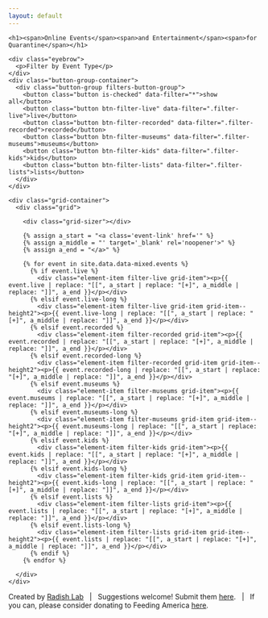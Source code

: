 ```yaml
---
layout: default
---
```


<div class="outer-wrapper">
  
  <main class="wrapper">

    <h1><span>Online Events</span><span>and Entertainment</span><span>for Quarantine</span></h1>

    <div class="eyebrow">
      <p>Filter by Event Type</p>
    </div>
    <div class="button-group-container">
      <div class="button-group filters-button-group">
        <button class="button is-checked" data-filter="*">show all</button>
        <button class="button btn-filter-live" data-filter=".filter-live">live</button>
        <button class="button btn-filter-recorded" data-filter=".filter-recorded">recorded</button>
        <button class="button btn-filter-museums" data-filter=".filter-museums">museums</button>
        <button class="button btn-filter-kids" data-filter=".filter-kids">kids</button>
        <button class="button btn-filter-lists" data-filter=".filter-lists">lists</button>
      </div>
    </div>

    <div class="grid-container">
      <div class="grid">

        <div class="grid-sizer"></div>

        {% assign a_start = "<a class='event-link' href='" %}
        {% assign a_middle = "' target='_blank' rel='noopener'>" %}
        {% assign a_end = "</a>" %}

        {% for event in site.data.data-mixed.events %}
          {% if event.live %}
            <div class="element-item filter-live grid-item"><p>{{ event.live | replace: "[[", a_start | replace: "[+]", a_middle | replace: "]]", a_end }}</p></div>
          {% elsif event.live-long %}
            <div class="element-item filter-live grid-item grid-item--height2"><p>{{ event.live-long | replace: "[[", a_start | replace: "[+]", a_middle | replace: "]]", a_end }}</p></div>
          {% elsif event.recorded %}
            <div class="element-item filter-recorded grid-item"><p>{{ event.recorded | replace: "[[", a_start | replace: "[+]", a_middle | replace: "]]", a_end }}</p></div>
          {% elsif event.recorded-long %}
            <div class="element-item filter-recorded grid-item grid-item--height2"><p>{{ event.recorded-long | replace: "[[", a_start | replace: "[+]", a_middle | replace: "]]", a_end }}</p></div>
          {% elsif event.museums %}
            <div class="element-item filter-museums grid-item"><p>{{ event.museums | replace: "[[", a_start | replace: "[+]", a_middle | replace: "]]", a_end }}</p></div>
          {% elsif event.museums-long %}
            <div class="element-item filter-museums grid-item grid-item--height2"><p>{{ event.museums-long | replace: "[[", a_start | replace: "[+]", a_middle | replace: "]]", a_end }}</p></div>
          {% elsif event.kids %}
            <div class="element-item filter-kids grid-item"><p>{{ event.kids | replace: "[[", a_start | replace: "[+]", a_middle | replace: "]]", a_end }}</p></div>
          {% elsif event.kids-long %}
            <div class="element-item filter-kids grid-item grid-item--height2"><p>{{ event.kids-long | replace: "[[", a_start | replace: "[+]", a_middle | replace: "]]", a_end }}</p></div>
          {% elsif event.lists %}
            <div class="element-item filter-lists grid-item"><p>{{ event.lists | replace: "[[", a_start | replace: "[+]", a_middle | replace: "]]", a_end }}</p></div>
          {% elsif event.lists-long %}
            <div class="element-item filter-lists grid-item grid-item--height2"><p>{{ event.lists | replace: "[[", a_start | replace: "[+]", a_middle | replace: "]]", a_end }}</p></div>
          {% endif %}
        {% endfor %}

      </div>
    </div>

  </main>

  <footer>
    <p>Created by <a href="https://radishlab.com/" target="_blank">Radish Lab</a> <span>&nbsp;&nbsp;|&nbsp;&nbsp;</span> Suggestions welcome! Submit them <a href="mailto:chris@radishlab.com" target="_blank">here</a>. <span>&nbsp;&nbsp;|&nbsp;&nbsp;</span> If you can, please consider donating to Feeding America <a href="https://www.feedingamerica.org/" target="_blank">here</a>.</p>
  </footer>
  
</div>
